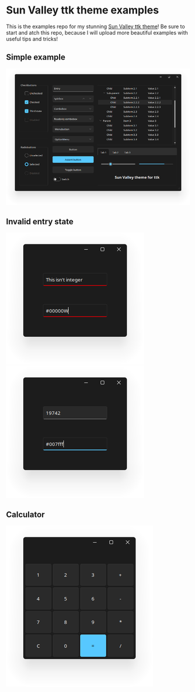 # Sun Valley ttk theme examples

This is the examples repo for my stunning [Sun Valley ttk theme](https://github.com/rdbende/Sun-Valley-ttk-theme)! Be sure to start and atch this repo, because I will upload more beautiful examples with useful tips and tricks!

## Simple example

![screenshot](https://github.com/rdbende/Sun-Valley-ttk-examples/blob/master/Simple%20example/Screenshot.png)

## Invalid entry state

![invalid entry](https://github.com/rdbende/Sun-Valley-ttk-examples/blob/master/Invalid%20entry/Screenshot_invalid.png)
![valid entry](https://github.com/rdbende/Sun-Valley-ttk-examples/blob/master/Invalid%20entry/Screenshot_valid.png)

## Calculator

![calculator](https://github.com/rdbende/Sun-Valley-ttk-examples/blob/master/Calculator/Screenshot.png)
